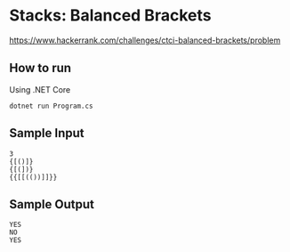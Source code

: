 # Stacks: Balanced Brackets

https://www.hackerrank.com/challenges/ctci-balanced-brackets/problem

## How to run

Using .NET Core
```
dotnet run Program.cs
```

## Sample Input
```
3
{[()]}
{[(])}
{{[[(())]]}}
````
## Sample Output
```
YES
NO
YES
```
